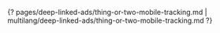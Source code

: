 {? pages/deep-linked-ads/thing-or-two-mobile-tracking.md | multilang/deep-linked-ads/thing-or-two-mobile-tracking.md ?}
